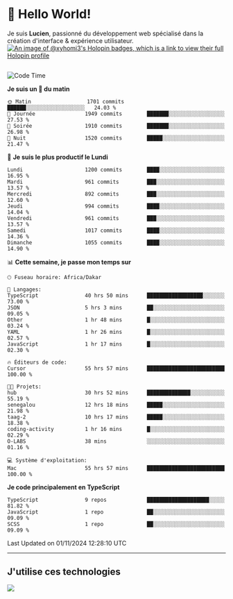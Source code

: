 # 👋 Hello World!

Je suis **Lucien**, passionné du développement web spécialisé dans la création d'interface & expérience utilisateur.
[![An image of @xyhomi3's Holopin badges, which is a link to view their full Holopin profile](https://holopin.me/xyhomi3)](https://holopin.io/@xyhomi3)

##

<!--START_SECTION:waka-->
![Code Time](http://img.shields.io/badge/Code%20Time-2%2C457%20hrs%2015%20mins-blue)

**Je suis un 🐤 du matin** 

```text
🌞 Matin                  1701 commits        ██████░░░░░░░░░░░░░░░░░░░   24.03 % 
🌆 Journée                1949 commits        ███████░░░░░░░░░░░░░░░░░░   27.53 % 
🌃 Soirée                 1910 commits        ███████░░░░░░░░░░░░░░░░░░   26.98 % 
🌙 Nuit                   1520 commits        █████░░░░░░░░░░░░░░░░░░░░   21.47 % 
```
📅 **Je suis le plus productif le Lundi** 

```text
Lundi                    1200 commits        ████░░░░░░░░░░░░░░░░░░░░░   16.95 % 
Mardi                    961 commits         ███░░░░░░░░░░░░░░░░░░░░░░   13.57 % 
Mercredi                 892 commits         ███░░░░░░░░░░░░░░░░░░░░░░   12.60 % 
Jeudi                    994 commits         ████░░░░░░░░░░░░░░░░░░░░░   14.04 % 
Vendredi                 961 commits         ███░░░░░░░░░░░░░░░░░░░░░░   13.57 % 
Samedi                   1017 commits        ████░░░░░░░░░░░░░░░░░░░░░   14.36 % 
Dimanche                 1055 commits        ████░░░░░░░░░░░░░░░░░░░░░   14.90 % 
```


📊 **Cette semaine, je passe mon temps sur** 

```text
🕑︎ Fuseau horaire: Africa/Dakar

💬 Langages: 
TypeScript               40 hrs 50 mins      ██████████████████░░░░░░░   73.00 % 
JSON                     5 hrs 3 mins        ██░░░░░░░░░░░░░░░░░░░░░░░   09.05 % 
Other                    1 hr 48 mins        █░░░░░░░░░░░░░░░░░░░░░░░░   03.24 % 
YAML                     1 hr 26 mins        █░░░░░░░░░░░░░░░░░░░░░░░░   02.57 % 
JavaScript               1 hr 17 mins        █░░░░░░░░░░░░░░░░░░░░░░░░   02.30 % 

🔥 Éditeurs de code: 
Cursor                   55 hrs 57 mins      █████████████████████████   100.00 % 

🐱‍💻 Projets: 
hub                      30 hrs 52 mins      ██████████████░░░░░░░░░░░   55.19 % 
senegalou                12 hrs 18 mins      █████░░░░░░░░░░░░░░░░░░░░   21.98 % 
taag-2                   10 hrs 17 mins      █████░░░░░░░░░░░░░░░░░░░░   18.38 % 
coding-activity          1 hr 16 mins        █░░░░░░░░░░░░░░░░░░░░░░░░   02.29 % 
O-LABS                   38 mins             ░░░░░░░░░░░░░░░░░░░░░░░░░   01.16 % 

💻 Système d'exploitation: 
Mac                      55 hrs 57 mins      █████████████████████████   100.00 % 
```

**Je code principalement en TypeScript** 

```text
TypeScript               9 repos             ████████████████████░░░░░   81.82 % 
JavaScript               1 repo              ██░░░░░░░░░░░░░░░░░░░░░░░   09.09 % 
SCSS                     1 repo              ██░░░░░░░░░░░░░░░░░░░░░░░   09.09 % 
```




 Last Updated on 01/11/2024 12:28:10 UTC
<!--END_SECTION:waka-->
---

## J'utilise ces technologies

<p align="left">
  <a href="https://skillicons.dev">
    <img src="https://skillicons.dev/icons?i=ts,js,md,scss,tailwind,react,docker,express,astro,vite,nextjs,vercel,figma,ableton" />
  </a>
</p>

